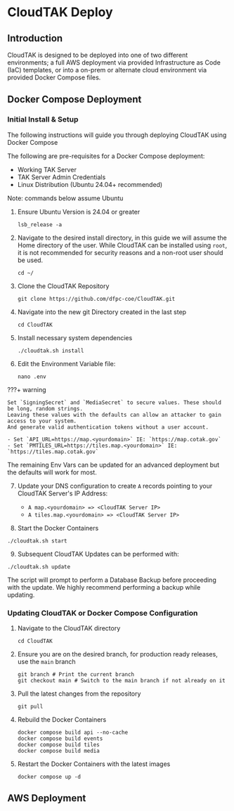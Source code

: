 # CloudTAK Deploy

## Introduction

CloudTAK is designed to be deployed into one of two different environments; a full AWS deployment
via provided Infrastructure as Code (IaC) templates, or into a on-prem or alternate cloud environment
via provided Docker Compose files.

## Docker Compose Deployment

### Initial Install & Setup

The following instructions will guide you through deploying CloudTAK using Docker Compose

The following are pre-requisites for a Docker Compose deployment:

- Working TAK Server
- TAK Server Admin Credentials
- Linux Distribution (Ubuntu 24.04+ recommended)

Note: commands below assume Ubuntu

1. Ensure Ubuntu Version is 24.04 or greater

    ```
    lsb_release -a
    ```

2. Navigate to the desired install directory, in this guide we will assume the Home directory of the user.
    While CloudTAK can be installed using `root`, it is not recommended for security reasons and a non-root user should be used.

    ```
    cd ~/
    ```

3. Clone the CloudTAK Repository

    ```
    git clone https://github.com/dfpc-coe/CloudTAK.git
    ```

4. Navigate into the new git Directory created in the last step

    ```
    cd CloudTAK
    ```

5. Install necessary system dependencies

    ```
    ./cloudtak.sh install
    ```

6. Edit the Environment Variable file:

    ```
    nano .env
    ```

???+ warning

    Set `SigningSecret` and `MediaSecret` to secure values. These should be long, random strings.
    Leaving these values with the defaults can allow an attacker to gain access to your system.
    And generate valid authentication tokens without a user account.

    - Set `API_URL=https://map.<yourdomain>` IE: `https://map.cotak.gov`
    - Set `PMTILES_URL=https://tiles.map.<yourdomain>` IE: `https://tiles.map.cotak.gov`

The remaining Env Vars can be updated for an advanced deployment but the defaults will work for most.

7. Update your DNS configuration to create `A` records pointing to your CloudTAK Server's IP Address:

    - `A map.<yourdomain> => <CloudTAK Server IP>`
    - `A tiles.map.<yourdomain> => <CloudTAK Server IP>`

8. Start the Docker Containers

```
./cloudtak.sh start
```

9. Subsequent CloudTAK Updates can be performed with:

```
./cloudtak.sh update
```

The script will prompt to perform a Database Backup before proceeding with the update.
We highly recommend performing a backup while updating.

### Updating CloudTAK or Docker Compose Configuration

1. Navigate to the CloudTAK directory

    ```
    cd CloudTAK
    ```

2. Ensure you are on the desired branch, for production ready releases, use the `main` branch

    ```
    git branch # Print the current branch
    git checkout main # Switch to the main branch if not already on it
    ```

2. Pull the latest changes from the repository

    ```
    git pull
    ```

3. Rebuild the Docker Containers

    ```
    docker compose build api --no-cache
    docker compose build events
    docker compose build tiles
    docker compose build media
    ```

4. Restart the Docker Containers with the latest images

    ```
    docker compose up -d
    ```

## AWS Deployment
